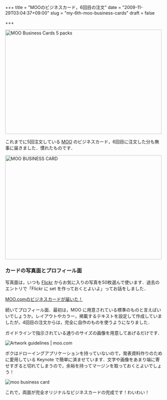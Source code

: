 +++
title = "MOOのビジネスカード，6回目の注文"
date = "2009-11-29T03:04:37+09:00"
slug = "my-6th-moo-business-cards"
draft = false

+++

<p><a href="http://www.flickr.com/photos/june29/3947859230/" title="MOO Business Cards 5 packs by june29, on Flickr"><img src="http://farm3.static.flickr.com/2525/3947859230_e47b4e539d.jpg" width="500" height="334" alt="MOO Business Cards 5 packs" /></a></p>
<p>これまでに5回注文している <a href="http://us.moo.com/en/" title="MOO | Custom Business Cards, MiniCards and Postcards">MOO</a> のビジネスカード，6回目に注文した分も無事に届きました．慣れたものです．</p>
<p><a href="http://www.flickr.com/photos/june29/4140223309/" title="MOO BUSINESS CARD by june29, on Flickr"><img src="http://farm3.static.flickr.com/2780/4140223309_16b9a922ec.jpg" width="500" height="333" alt="MOO BUSINESS CARD" /></a></p>
<h3>カードの写真面とプロフィール面</h3>
<p>写真面は，いつも <a href="http://www.flickr.com/photos/june29/" title="Flickr: june29's Photostream">Flickr</a> からお気に入りの写真を50枚選んで使います．過去のエントリで「Flickr に set を作っておくとよいよ」ってお話をしました．</p>
<p><a href="http://june29.jp/2008/11/30/moo-namcard/" title="MOO.comのビジネスカードが届いた！ - 準二級.jp">MOO.comのビジネスカードが届いた！</a></p>
<p>続いてプロフィール面．最初は，MOO に用意されている標準のものと言えばいいでしょうか，レイアウトやカラー，掲載するテキストを設定して作成していましたが，4回目の注文からは，完全に自作のものを使うようになりました．</p>
<p>ガイドラインで指示されている通りのサイズの画像を用意してあげるだけです．</p>
<p><img src="http://img.skitch.com/20091128-nbnri7kkd56fxc3pmw6mqqx4ka.png" alt="Artwork guidelines | moo.com"/></p>
<p>ボクはドローイングアプリケーションを持っていないので，発表資料作りのために愛用している Keynote で簡単に済ませています．文字や画像をあまり端に寄せすぎると切れてしまうので，余裕を持ってマージンを取っておくとよいでしょう！</p>
<p><img src="http://img.skitch.com/20091128-qaxfjfdi7kef76jdh9urijae9j.png" alt="moo business card"/></p>
<p>これで，両面が完全オリジナルなビジネスカードの完成です！わいわい！</p>
